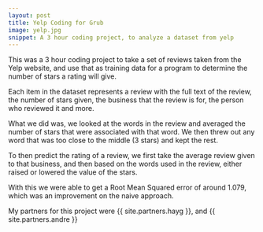 ```yaml
---
layout: post
title: Yelp Coding for Grub
image: yelp.jpg
snippet: A 3 hour coding project, to analyze a dataset from yelp
---
```


This was a 3 hour coding project to take a set of reviews taken from the Yelp
website, and use that as training data for a program to determine the number
of stars a rating will give. 

Each item in the dataset represents a review with the full text of the review,
the number of stars given, the business that the review is for, the person who
reviewed it and more. 

What we did was, we looked at the words in the review and averaged the number
of stars that were associated with that word. We then threw out any word that
was too close to the middle (3 stars) and kept the rest. 

To then predict the rating of a review, we first take the average review given
to that business, and then based on the words used in the review, either raised
or lowered the value of the stars. 

With this we were able to get a Root Mean Squared error of around 1.079, which
was an improvement on the naive approach. 

My partners for this project were {{ site.partners.hayg }}, and 
{{ site.partners.andre }}
